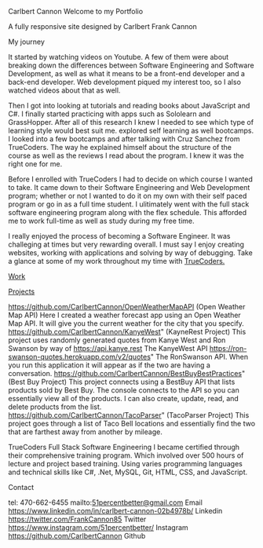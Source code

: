 
Carlbert Cannon
Welcome to my Portfolio

A fully responsive site designed by Carlbert Frank Cannon
					
					
My journey
							
It started by watching videos on Youtube. A few of them were about breaking down the differences between 
Software Engineering and Software Development, as well as what it means to be a front-end developer and a 
back-end developer. Web development piqued my interest too, so I also watched videos about that as well. 

Then I got into looking at tutorials and reading books about JavaScript and C#. 
I finally started practicing with apps such as Sololearn and GrassHopper. 
After all of this research I knew I needed to see which type of learning style would best suit me.
explored self learning as well bootcamps. I looked into a few bootcamps and after talking with 
Cruz Sanchez from TrueCoders. The way he explained himself about the structure of the course as well 
as the reviews I read about the program. I knew it was the right one for me.
								
								
Before I enrolled with TrueCoders I had to decide on which course I wanted to take. It came down to their 
Software Engineering and Web Development program; whether or not I wanted to do it on my own with their self 
paced program or go in as a full time student. I ulitimately went with the full stack software engineering program 
along with the flex schedule. This afforded me to work full-time as well as study during my free time.
								
I really enjoyed the process of becoming a Software Engineer. It was challeging at times but very rewarding overall. 
I must say I enjoy creating websites, working with applications and solving by way of debugging.
Take a glance at some of my work throughout my time with <a href="#work">TrueCoders.
						

 Work 
							
Projects
								
https://github.com/CarlbertCannon/OpenWeatherMapAPI (Open Weather Map API)</b></a> Here I created a weather forecast app using an Open Weather Map API. It will give you the current weather for the city that you specify.
https://github.com/CarlbertCannon/KanyeWest" (KayneRest Project) This project uses randomly generated quotes from Kanye West and Ron Swanson by way of https://api.kanye.rest The KanyeWest API https://ron-swanson-quotes.herokuapp.com/v2/quotes" The RonSwanson API. When you run this application it will appear as if the two are having a conversation.
https://github.com/CarlbertCannon/BestBuyBestPractices" (Best Buy Project) This project connects using a BestBuy API that lists products sold by Best Buy. The console connects to the API so you can essentially view all of the products. I can also create, update, read, and delete products from the list.
https://github.com/CarlbertCannon/TacoParser" (TacoParser Project) This project goes through a list of Taco Bell locations and essentially find the two that are farthest away from another by mileage.
							
						
						
TrueCoders
Full Stack Software Engineering
I became certified through their comprehensive training program. 
Which involved over 500 hours of lecture and project based training.
Using varies programming languages and technical skills like C#,
.Net, MySQL, Git, HTML, CSS, and JavaScript.</p>
							

Contact
							
							
							
tel: 470-662-6455
mailto:51percentbetter@gmail.com Email
https://www.linkedin.com/in/carlbert-cannon-02b4978b/ Linkedin
https://twitter.com/FrankCannon85 Twitter
https://www.instagram.com/51percentbetter/ Instagram
https://github.com/CarlbertCannon Github
								


								
								

								
							


